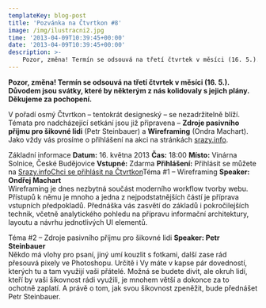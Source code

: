 ```yaml
---
templateKey: blog-post
title: 'Pozvánka na Čtvrtkon #8'
image: /img/ilustracni2.jpg
time: '2013-04-09T10:39:45+00:00'
date: '2013-04-09T10:39:45+00:00'
description: >-
    Pozor, změna! Termín se odsouvá na třetí čtvrtek v měsíci (16. 5.). Důvodem jsou svátky, které by některým z nás kolidovaly s jejich plány. Děkujeme za pochopení.V pořadí osmý Čtvrtkon...
---
```

  
**Pozor, změna! Termín se odsouvá na třetí čtvrtek v měsíci (16. 5.). Důvodem jsou svátky, které by některým z nás kolidovaly s jejich plány. Děkujeme za pochopení.**

V pořadí osmý Čtvrtkon – tentokrát designeský – se nezadržitelně blíží. Témata pro nadcházející setkání jsou již připravena – **Zdroje pasivního příjmu pro šikovné lidi** (Petr Steinbauer) a **Wireframing** (Ondra Machart). Jako vždy vás prosíme o přihlášení na akci na stránkách [srazy.info](http://srazy.info/ctvrtkon/3423 "Přihláška na Čtvrtkon na srazy.info").

Základní informace **Datum:** 16. května 2013 **Čas:** 18:00 **Místo:** Vinárna Solnice, České Budějovice **Vstupné:** Zdarma **Přihlášení:** Přihlásit se můžete na [Srazy.info](http://srazy.info/ctvrtkon/3423 "Přihlaste se, prosím, na Srazy.info")[Chci se přihlásit na Čtvrtkon](http://srazy.info/ctvrtkon/3423)Téma #1 – Wireframing **Speaker: Ondřej Machart**  
Wireframing je dnes nezbytná součást moderního workflow tvorby webu. Přístupů k němu je mnoho a jedna z nejpodstatnějších částí je příprava vstupních předpokladů. Přednáška vás zasvětí do základů i pokročilejších technik, včetně analytického pohledu na přípravu informační architektury, layoutu a návrhu jednotlivých UI elementů.

Téma #2 – Zdroje pasivního příjmu pro šikovné lidi **Speaker: Petr Steinbauer**  
Někdo má vlohy pro psaní, jiný umí kouzlit s fotkami, další zase rád přesouvá pixely ve Photoshopu. Určitě i Vy máte v kapse pár dovedností, kterých tu a tam využijí vaši přátelé. Možná se budete divit, ale okruh lidí, kteří by vaši šikovnost rádi využili, je mnohem větší a dokonce za to ochotně zaplatí. A právě o tom, jak svou šikovnost zpeněžit, bude přednášet Petr Steinbauer.